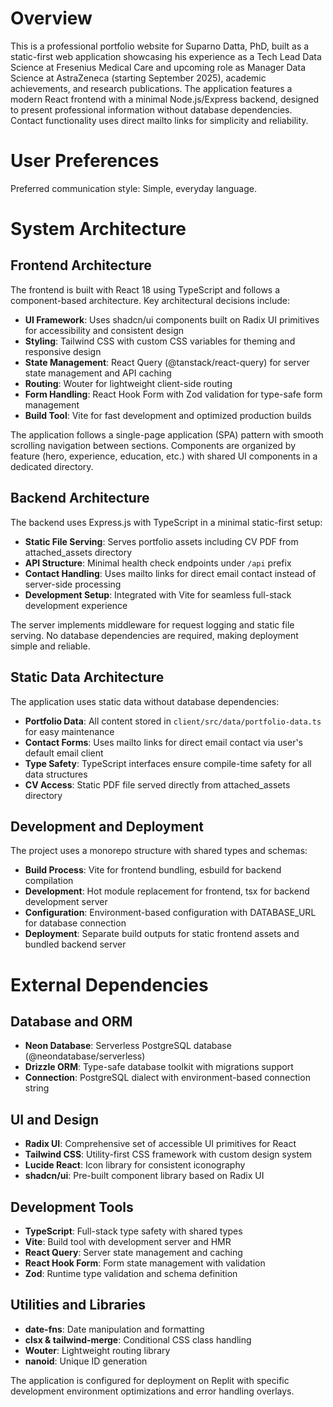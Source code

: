 # Overview

This is a professional portfolio website for Suparno Datta, PhD, built as a static-first web application showcasing his experience as a Tech Lead Data Science at Fresenius Medical Care and upcoming role as Manager Data Science at AstraZeneca (starting September 2025), academic achievements, and research publications. The application features a modern React frontend with a minimal Node.js/Express backend, designed to present professional information without database dependencies. Contact functionality uses direct mailto links for simplicity and reliability.

# User Preferences

Preferred communication style: Simple, everyday language.

# System Architecture

## Frontend Architecture
The frontend is built with React 18 using TypeScript and follows a component-based architecture. Key architectural decisions include:

- **UI Framework**: Uses shadcn/ui components built on Radix UI primitives for accessibility and consistent design
- **Styling**: Tailwind CSS with custom CSS variables for theming and responsive design
- **State Management**: React Query (@tanstack/react-query) for server state management and API caching
- **Routing**: Wouter for lightweight client-side routing
- **Form Handling**: React Hook Form with Zod validation for type-safe form management
- **Build Tool**: Vite for fast development and optimized production builds

The application follows a single-page application (SPA) pattern with smooth scrolling navigation between sections. Components are organized by feature (hero, experience, education, etc.) with shared UI components in a dedicated directory.

## Backend Architecture
The backend uses Express.js with TypeScript in a minimal static-first setup:

- **Static File Serving**: Serves portfolio assets including CV PDF from attached_assets directory
- **API Structure**: Minimal health check endpoints under `/api` prefix
- **Contact Handling**: Uses mailto links for direct email contact instead of server-side processing
- **Development Setup**: Integrated with Vite for seamless full-stack development experience

The server implements middleware for request logging and static file serving. No database dependencies are required, making deployment simple and reliable.

## Static Data Architecture
The application uses static data without database dependencies:

- **Portfolio Data**: All content stored in `client/src/data/portfolio-data.ts` for easy maintenance
- **Contact Forms**: Uses mailto links for direct email contact via user's default email client
- **Type Safety**: TypeScript interfaces ensure compile-time safety for all data structures
- **CV Access**: Static PDF file served directly from attached_assets directory

## Development and Deployment
The project uses a monorepo structure with shared types and schemas:

- **Build Process**: Vite for frontend bundling, esbuild for backend compilation
- **Development**: Hot module replacement for frontend, tsx for backend development server
- **Configuration**: Environment-based configuration with DATABASE_URL for database connection
- **Deployment**: Separate build outputs for static frontend assets and bundled backend server

# External Dependencies

## Database and ORM
- **Neon Database**: Serverless PostgreSQL database (@neondatabase/serverless)
- **Drizzle ORM**: Type-safe database toolkit with migrations support
- **Connection**: PostgreSQL dialect with environment-based connection string

## UI and Design
- **Radix UI**: Comprehensive set of accessible UI primitives for React
- **Tailwind CSS**: Utility-first CSS framework with custom design system
- **Lucide React**: Icon library for consistent iconography
- **shadcn/ui**: Pre-built component library based on Radix UI

## Development Tools
- **TypeScript**: Full-stack type safety with shared types
- **Vite**: Build tool with development server and HMR
- **React Query**: Server state management and caching
- **React Hook Form**: Form state management with validation
- **Zod**: Runtime type validation and schema definition

## Utilities and Libraries
- **date-fns**: Date manipulation and formatting
- **clsx & tailwind-merge**: Conditional CSS class handling
- **Wouter**: Lightweight routing library
- **nanoid**: Unique ID generation

The application is configured for deployment on Replit with specific development environment optimizations and error handling overlays.